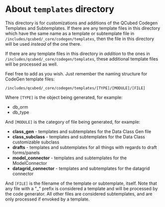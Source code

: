 # About `templates` directory

This directory is for customizations and additions of the QCubed Codegen
Templates and Subtemplates.  If there are any template files in this directory which have the
same name as a template or subtemplate file in `/includes/qcubed/_core/codegen/templates`, then the
file in this directory will be used *instead* of the one there.

If there are any template files in this directory in *addition* to the ones in
`/includes/qcubed/_core/codegen/templates`, these additional template files will be
processed as well.

Feel free to add as you wish.  Just remember the naming structure for CodeGen
template files:

`/includes/qcubed/_core/codegen/templates/[TYPE]/[MODULE]/[FILE]`

Where `[TYPE]` is the object being generated, for example:
  * db_orm
  * db_type

And `[MODULE]` is the category of file being generated, for example:
  * **class_gen** - templates and subtemplates for the Data Class Gen file
  * **class_subclass** - templates and subtemplates for the Data Class customizable subclass
  * **drafts** - templates and subtemplates for all things with regards to draft forms/panels
  * **model_connector** - templates and subtemplates for the ModelConnector
  * **datagrid_connector** - templates and subtemplates for the datagrid connector

And `[FILE]` is the filename of the  template or subtemplate, itself.
Note that any file with a "_" prefix is considered a template and will
be processed by the code generator.  All other files are considered
subtemplates, and are only processed if envoked by a template.
